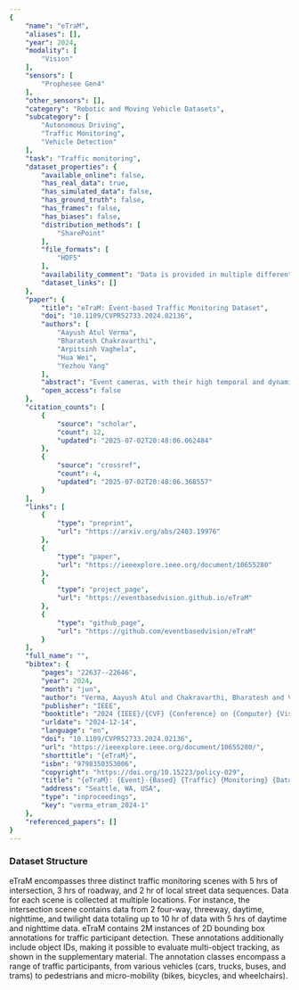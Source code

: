 ```yaml
---
{
    "name": "eTraM",
    "aliases": [],
    "year": 2024,
    "modality": [
        "Vision"
    ],
    "sensors": [
        "Prophesee Gen4"
    ],
    "other_sensors": [],
    "category": "Robotic and Moving Vehicle Datasets",
    "subcategory": [
        "Autonomous Driving",
        "Traffic Monitoring",
        "Vehicle Detection"
    ],
    "task": "Traffic monitoring",
    "dataset_properties": {
        "available_online": false,
        "has_real_data": true,
        "has_simulated_data": false,
        "has_ground_truth": false,
        "has_frames": false,
        "has_biases": false,
        "distribution_methods": [
            "SharePoint"
        ],
        "file_formats": [
            "HDF5"
        ],
        "availability_comment": "Data is provided in multiple different formats and has a sign-up form",
        "dataset_links": []
    },
    "paper": {
        "title": "eTraM: Event-based Traffic Monitoring Dataset",
        "doi": "10.1109/CVPR52733.2024.02136",
        "authors": [
            "Aayush Atul Verma",
            "Bharatesh Chakravarthi",
            "Arpitsinh Vaghela",
            "Hua Wei",
            "Yezhou Yang"
        ],
        "abstract": "Event cameras, with their high temporal and dynamic range and minimal memory usage, have found applications in various fields. However, their potential in static traffic monitoring remains largely unexplored. To facilitate this exploration, we present eTraM - a first-of-itskind, fully event-based traffic monitoring dataset. eTraM offers 10 hr of data from different traffic scenarios in various lighting and weather conditions, providing a comprehensive overview of real-world situations. Providing 2M bounding box annotations, it covers eight distinct classes of traffic participants, ranging from vehicles to pedestrians and micro-mobility. eTraM\u2019s utility has been assessed using state-of-the-art methods for traffic participant detection, including RVT, RED, and YOLOv8. We quantitatively evaluate the ability of event-based models to generalize on nighttime and unseen scenes. Our findings substantiate the compelling potential of leveraging event cameras for traffic monitoring, opening new avenues for research and application. eTraM is available at https: //eventbasedvision.github.io/eTraM .",
        "open_access": false
    },
    "citation_counts": [
        {
            "source": "scholar",
            "count": 12,
            "updated": "2025-07-02T20:48:06.062484"
        },
        {
            "source": "crossref",
            "count": 4,
            "updated": "2025-07-02T20:48:06.368557"
        }
    ],
    "links": [
        {
            "type": "preprint",
            "url": "https://arxiv.org/abs/2403.19976"
        },
        {
            "type": "paper",
            "url": "https://ieeexplore.ieee.org/document/10655280"
        },
        {
            "type": "project_page",
            "url": "https://eventbasedvision.github.io/eTraM"
        },
        {
            "type": "github_page",
            "url": "https://github.com/eventbasedvision/eTraM"
        }
    ],
    "full_name": "",
    "bibtex": {
        "pages": "22637--22646",
        "year": 2024,
        "month": "jun",
        "author": "Verma, Aayush Atul and Chakravarthi, Bharatesh and Vaghela, Arpitsinh and Wei, Hua and Yang, Yezhou",
        "publisher": "IEEE",
        "booktitle": "2024 {IEEE}/{CVF} {Conference} on {Computer} {Vision} and {Pattern} {Recognition} ({CVPR})",
        "urldate": "2024-12-14",
        "language": "en",
        "doi": "10.1109/CVPR52733.2024.02136",
        "url": "https://ieeexplore.ieee.org/document/10655280/",
        "shorttitle": "{eTraM}",
        "isbn": "9798350353006",
        "copyright": "https://doi.org/10.15223/policy-029",
        "title": "{eTraM}: {Event}-{Based} {Traffic} {Monitoring} {Dataset}",
        "address": "Seattle, WA, USA",
        "type": "inproceedings",
        "key": "verma_etram_2024-1"
    },
    "referenced_papers": []
}
---
```



### Dataset Structure 

eTraM encompasses three distinct traffic monitoring scenes with 5 hrs of intersection, 3 hrs of roadway, and 2 hr of local street data sequences. Data for each scene is collected at multiple locations. For instance, the intersection scene contains data from 2 four-way, threeway, daytime, nighttime, and twilight data totaling up to 10 hr of data with 5 hrs of daytime and nighttime data. eTraM contains 2M instances of 2D bounding box annotations for traffic participant detection. These annotations additionally include object IDs, making it possible to evaluate multi-object tracking, as shown in the supplementary material. The annotation classes encompass a range of traffic participants, from various vehicles (cars, trucks, buses, and trams) to pedestrians and micro-mobility (bikes, bicycles, and wheelchairs).